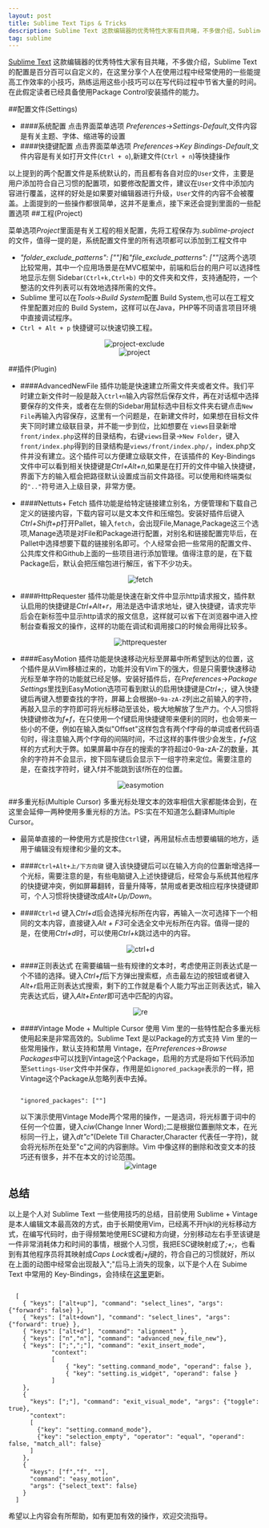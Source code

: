 ```yaml
---
layout: post
title: Sublime Text Tips & Tricks
description: Sublime Text 这款编辑器的优秀特性大家有目共睹，不多做介绍，Sublime Text的配置是百分百可以自定义的，在这里分享个人在使用过程中经常使用的一些能提高工作效率的小技巧，熟练运用这些小技巧可以节省在写代码过程中的大量时间。在此假定读者已经具备使用Package Control安装插件的能力。
tag: sublime
---
```


[Sublime Text](http://www.sublimetext.com/) 这款编辑器的优秀特性大家有目共睹，不多做介绍，Sublime Text的配置是百分百可以自定义的，在这里分享个人在使用过程中经常使用的一些能提高工作效率的小技巧，熟练运用这些小技巧可以在写代码过程中节省大量的时间。在此假定读者已经具备使用Package Control安装插件的能力。

##配置文件(Settings)

* ####系统配置
点击界面菜单选项 <em>Preferences</em>-><em>Settings-Default</em>,文件内容是有关主题、字体、缩进等的设置
* ####快捷键配置
点击界面菜单选项 <em>Preferences</em>-><em>Key Bindings-Default</em>,文件内容是有关如打开文件(`Ctrl + o`),新建文件(`Ctrl + n`)等快捷操作

以上提到的两个配置文件是系统默认的，而且都有各自对应的`User`文件，主要是用户添加符合自己习惯的配置项，如要修改配置文件，建议在`User`文件中添加内容进行覆盖，这样的好处是如果要对编辑器进行升级，`User`文件的内容不会被覆盖。上面提到的一些操作都很简单，这并不是重点，接下来还会提到里面的一些配置选项
##工程(Project)

菜单选项<em>Project</em>里面是有关工程的相关配置，先将工程保存为<em>.sublime-project</em>的文件，值得一提的是，系统配置文件里的所有选项都可以添加到工程文件中

* <em>"folder_exclude_patterns": [""]</em>和<em>"file_exclude_patterns": [""]</em>这两个选项比较常用，其中一个应用场景是在MVC框架中，前端和后台的用户可以选择性地显示左侧 Sidebar`(Ctrl+k,Ctrl+b)` 中的文件夹和文件，支持通配符，一个整洁的文件列表可以有效地选择所需的文件。
* Sublime 里可以在<em>Tools</em>-><em>Build System</em>配置 Build System,也可以在工程文件里配置对应的 Build System，这样可以在Java，PHP等不同语言项目环境中直接调试程序。
* `Ctrl + Alt + p` 快捷键可以快速切换工程。
<center><img src="{{ site.url }}/images/project-exclude.gif" alt="project-exclude"></center>
<center><img src="{{ site.url }}/images/project.gif" alt="project"></center>

##插件(Plugin)

* ####AdvancedNewFile
插件功能是快速建立所需文件夹或者文件。我们平时建立新文件时一般是敲入`Ctrl+n`输入内容然后保存文件，再在对话框中选择要保存的文件夹，或者在左侧的Sidebar用鼠标选中目标文件夹右键点击`New File`再输入内容保存，这里有一个问题是，在新建文件时，如果想在目标文件夹下同时建立级联目录，并不能一步到位，比如想要在 `views`目录新增`front/index.php`这样的目录结构，右键`views`目录->`New Folder`，键入`front/index.php`得到的目录结构是`views/front/index.php/`，index.php文件并没有建立。这个插件可以方便建立级联文件，在该插件的 Key-Bindings 文件中可以看到相关快捷键是<em>Ctrl+Alt+n</em>,如果是在打开的文件中输入快捷键，界面下方的输入框会把路径默认设置成当前文件路径。可以使用和终端类似的`".."`符号进入上级目录，非常方便。

* ####Nettuts+ Fetch
插件功能是给特定链接建立别名，方便管理和下载自己定义的链接内容，下载内容可以是文本文件和压缩包。安装好插件后键入<em>Ctrl+Shift+p</em>打开Pallet，输入`fetch`，会出现File,Manage,Package这三个选项,Manage选项是对File和Package进行配置，对别名和链接配置完毕后，在Pallet中选择想要下载的链接别名即可。个人经常会把一些常用的配置文件、公共库文件和Github上面的一些项目进行添加管理。值得注意的是，在下载Package后，默认会把压缩包进行解压，省下不少功夫。<center><img src="{{ site.url }}/images/fetch.gif" alt="fetch"></center>

* ####HttpRequester
插件功能是快速在新文件中显示http请求报文，插件默认启用的快捷键是<em>Ctrl+Alt+r</em>，用法是选中请求地址，键入快捷键，请求完毕后会在新标签中显示http请求的报文信息，这样就可以省下在浏览器中进入控制台查看报文的操作，这样的功能在调试和调用接口的时候会用得比较多。<center><img src="{{ site.url }}/images/httprequester.gif" alt="httprequester"></center>

* ####EasyMotion
插件功能是快速移动光标至屏幕中所希望到达的位置，这个插件是从Vim移植过来的，功能并没有Vim下的强大，但是只需要快速移动光标至单字符的功能就已经足够。安装好插件后，在<em>Preferences</em>-><em>Package Settings</em>里找到EasyMotion选项可看到默认的启用快捷键是<em>Ctrl+;</em>，键入快捷键后再键入想要查找的字符，屏幕上会根据`0~9a-zA-Z`列出之前输入的字符，再敲入显示的字符即可将光标移动至该处，极大地解放了生产力。个人习惯将快捷键修改为<em>f+f</em>，在只使用一个f键启用快捷键带来便利的同时，也会带来一些小的不便，例如在输入类似"Offset"这样包含有两个f字母的单词或者代码语句时，得注意输入两个f字母的间隔时间，不过这样的事件很少会发生，<em>f+f</em>这样的方式利大于弊。如果屏幕中存在的搜索的字符超过0-9a-zA-Z的数量，其余的字符并不会显示，按下回车键后会显示下一组字符来定位。需要注意的是，在查找字符时，键入f并不能跳到该f所在的位置。<center><img src="{{ site.url }}/images/easymotion.gif" alt="easymotion"></center>

##多重光标(Multiple Cursor)
多重光标处理文本的效率相信大家都能体会到，在这里会延伸一两种使用多重光标的方法。PS:实在不知道怎么翻译Multiple Cursor。

* 最简单直接的一种使用方式是按住`Ctrl`键，再用鼠标点击想要编辑的地方，适用于编辑没有规律和少量的文本。

* ####`Ctrl+Alt+上/下方向键`
键入该快捷键后可以在输入方向的位置新增选择一个光标，需要注意的是，有些电脑键入上述快捷键后，经常会与系统其他程序的快捷键冲突，例如屏幕翻转，音量升降等，禁用或者更改相应程序快捷键即可，个人习惯将快捷键改成<em>Alt+Up/Down</em>。

* ####`Ctrl+d`
键入<em>Ctrl+d</em>后会选择光标所在内容，再输入一次可选择下一个相同的文本内容，直接键入<em>Alt + F3</em>可全选全文中光标所在内容。值得一提的是，在使用<em>Ctrl+d</em>时，可以使用<em>Ctrl+k</em>跳过选中的内容。<center><img src="{{ site.url }}/images/ctrl+d.gif" alt="ctrl+d"></center>

* ####正则表达式
在需要编辑一些有规律的文本时，考虑使用正则表达式是一个不错的选择。键入<em>Ctrl+f</em>后下方弹出搜索框，点击最左边的按钮或者键入<em>Alt+r</em>启用正则表达式搜索，剩下的工作就是看个人能力写出正则表达式，输入完表达式后，键入<em>Alt+Enter</em>即可选中匹配的内容。<center><img src="{{ site.url }}/images/re.gif" alt="re"></center>

* ####Vintage Mode + Multiple Cursor
使用 Vim 里的一些特性配合多重光标使用起来是非常高效的。Sublime Text 是以Package的方式支持 Vim 里的一些常用操作，默认支持和禁用 Vintage，在<em>Prreferences</em>-><em>Browse Packages</em>中可以找到Vintage这个Package，启用的方式是将如下代码添加至`Settings-User`文件中并保存，作用是如`ignored_package`表示的一样，把Vintage这个Package从忽略列表中去掉。<pre><code class="highlighter">
    "ignored_packages": [""]
</code></pre>
以下演示使用Vintage Mode两个常用的操作，一是选词，将光标置于词中的任何一个位置，键入<em>ciw</em>(Change Inner Word);二是根据位置删除文本，在光标同一行上，键入<em>dt"c"</em>(Delete Till Character,Character 代表任一字符)，就会将光标所在处至"c"之间的内容删除。Vim 中像这样的删除和改变文本的技巧还有很多，并不在本文的讨论范围。<center><img src="{{ site.url }}/images/vintage.gif" alt="vintage"></center>

## 总结

以上是个人对 Sublime Text 一些使用技巧的总结，目前使用 Sublime + Vintage 是本人编辑文本最高效的方式，由于长期使用Vim，已经离不开hjkl的光标移动方式，在编写代码时，由于得频繁地使用ESC键和方向键，分别移动左右手至该键是一件非常消耗体力和时间的事情，根据个人习惯，我把ESC键映射成了<em>;+;</em>，也看到有其他程序员将其映射成<em>Caps Lock</em>或者<em>j+j</em>键的，符合自己的习惯就好，所以在上面的动图中经常会出现敲入";"后马上消失的现象，以下是个人在 Subime Text 中常用的 Key-Bindings，会持续在[这里](https://github.com/lattespirit/default.sublime-keymap)更新。

<pre><code class="highliter">
  [
    { "keys": ["alt+up"], "command": "select_lines", "args": {"forward": false} },
    { "keys": ["alt+down"], "command": "select_lines", "args": {"forward": true} },
    { "keys": ["alt+d"], "command": "alignment" },
    { "keys": ["n","n"], "command": "advanced_new_file_new"},
    { "keys": [";",";"], "command": "exit_insert_mode",
            "context":
            [
                { "key": "setting.command_mode", "operand": false },
                { "key": "setting.is_widget", "operand": false }
            ]
    },
    { 
      "keys": [";"], "command": "exit_visual_mode", "args": {"toggle": true},
      "context":
      [
        {"key": "setting.command_mode"},
        {"key": "selection_empty", "operator": "equal", "operand": false, "match_all": false}
      ]
    },
    { 
      "keys": ["f","f", "<character>"], 
      "command": "easy_motion",
      "args": {"select_text": false} 
    }
  ]
</code></pre>

希望以上内容会有所帮助，如有更加有效的操作，欢迎交流指导。